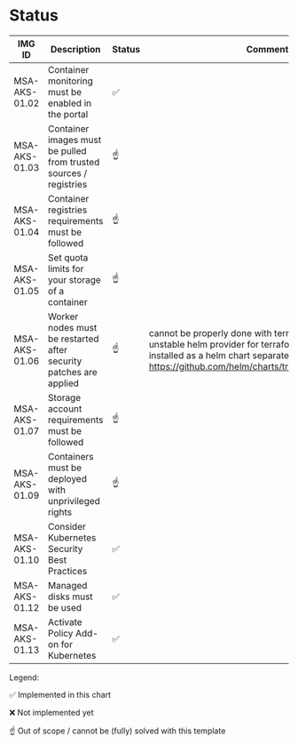 # Status

IMG ID | Description | Status | Comment |
------ | ----------- | ------ | ------- |
MSA-AKS-01.02  | Container monitoring must be enabled in the portal   | ✅
MSA-AKS-01.03  | Container images must be pulled from trusted sources / registries    | ☝
MSA-AKS-01.04  | Container registries requirements must be followed    | ☝
MSA-AKS-01.05  | Set quota limits for your storage of a container      | ☝
MSA-AKS-01.06  | Worker nodes must be restarted after security patches are applied    | ☝ | cannot be properly done with terraform because unstable helm provider for terraform. kured has to be installed as a helm chart separately, see https://github.com/helm/charts/tree/master/stable/kured
MSA-AKS-01.07  | Storage account requirements must be followed     | ☝
MSA-AKS-01.09  | Containers must be deployed with unprivileged rights    | ☝
MSA-AKS-01.10  | Consider Kubernetes Security Best Practices     | ✅
MSA-AKS-01.12  | Managed disks must be used     | ✅
MSA-AKS-01.13  | Activate Policy Add-on for Kubernetes    | ✅ 

Legend:

✅ Implemented in this chart

❌ Not implemented yet

☝ Out of scope / cannot be (fully) solved with this template
